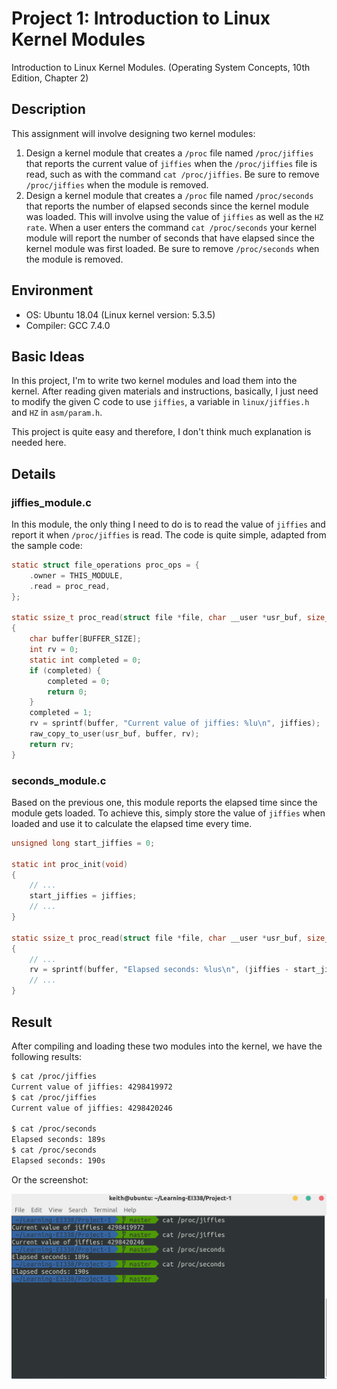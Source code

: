 # Project 1: Introduction to Linux Kernel Modules

Introduction to Linux Kernel Modules. (Operating System Concepts, 10th Edition, Chapter 2)

## Description

This assignment will involve designing two kernel modules:

1. Design a kernel module that creates a `/proc` file named `/proc/jiffies` that reports the current value of `jiffies` when the `/proc/jiffies` file is read, such as with the command `cat /proc/jiffies`. Be sure to remove `/proc/jiffies` when the module is removed.
2. Design a kernel module that creates a `/proc` file named `/proc/seconds` that reports the number of elapsed seconds since the kernel module was loaded. This will involve using the value of `jiffies` as well as the `HZ rate`. When a user enters the command `cat /proc/seconds` your kernel module will report the number of seconds that have elapsed since the kernel module was first loaded. Be sure to remove `/proc/seconds` when the module is removed.

## Environment

- OS: Ubuntu 18.04 (Linux kernel version: 5.3.5)
- Compiler: GCC 7.4.0 

## Basic Ideas

In this project, I'm to write two kernel modules and load them into the kernel. After reading given materials and instructions, basically, I just need to modify the given C code to use `jiffies`, a variable in `linux/jiffies.h` and `HZ` in `asm/param.h`.

This project is quite easy and therefore, I don't think much explanation is needed here.

## Details

### jiffies_module.c

In this module, the only thing I need to do is to read the value of `jiffies` and report it when `/proc/jiffies` is read. The code is quite simple, adapted from the sample code:

```c
static struct file_operations proc_ops = {
    .owner = THIS_MODULE,
    .read = proc_read,
};

static ssize_t proc_read(struct file *file, char __user *usr_buf, size_t count, loff_t *pos)
{
    char buffer[BUFFER_SIZE];
    int rv = 0;
    static int completed = 0;
    if (completed) {
        completed = 0;
        return 0;
    }
    completed = 1;
    rv = sprintf(buffer, "Current value of jiffies: %lu\n", jiffies);
    raw_copy_to_user(usr_buf, buffer, rv);
    return rv;
}
```

### seconds_module.c

Based on the previous one, this module reports the elapsed time since the module gets loaded. To achieve this, simply store the value of `jiffies` when loaded and use it to calculate the elapsed time every time.

```c
unsigned long start_jiffies = 0;

static int proc_init(void)
{
    // ...
    start_jiffies = jiffies;
    // ...
}

static ssize_t proc_read(struct file *file, char __user *usr_buf, size_t count, loff_t *pos)
{
    // ...
    rv = sprintf(buffer, "Elapsed seconds: %lus\n", (jiffies - start_jiffies) / HZ);
    // ...
}
```

## Result

After compiling and loading these two modules into the kernel, we have the following results:

```bash
$ cat /proc/jiffies
Current value of jiffies: 4298419972
$ cat /proc/jiffies
Current value of jiffies: 4298420246

$ cat /proc/seconds
Elapsed seconds: 189s
$ cat /proc/seconds
Elapsed seconds: 190s
```

Or the screenshot:

![Screenshot](./screenshot.png)

